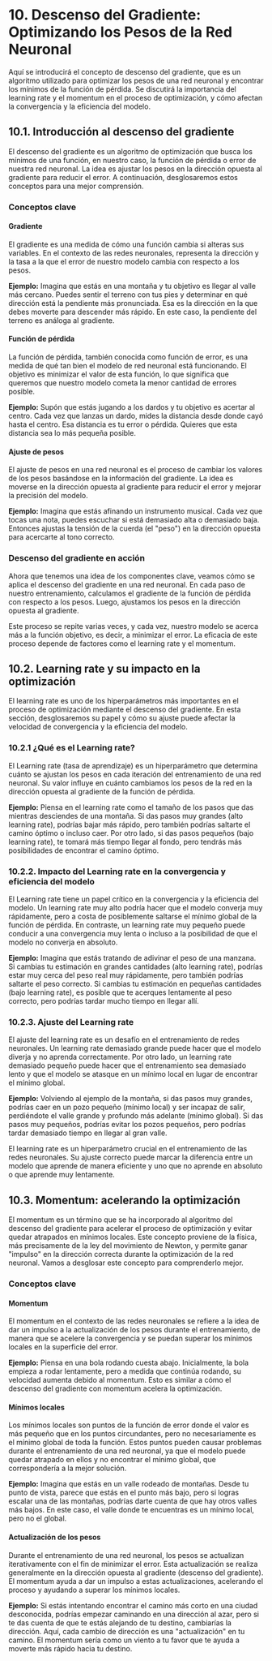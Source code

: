 # 10. Descenso del Gradiente: Optimizando los Pesos de la Red Neuronal
Aquí se introducirá el concepto de descenso del gradiente, que es un algoritmo utilizado para optimizar los pesos de una red neuronal y encontrar los mínimos de la función de pérdida. Se discutirá la importancia del learning rate y el momentum en el proceso de optimización, y cómo afectan la convergencia y la eficiencia del modelo.

## 10.1. Introducción al descenso del gradiente

El descenso del gradiente es un algoritmo de optimización que busca los mínimos de una función, en nuestro caso, la función de pérdida o error de nuestra red neuronal. La idea es ajustar los pesos en la dirección opuesta al gradiente para reducir el error. A continuación, desglosaremos estos conceptos para una mejor comprensión.

### Conceptos clave

#### Gradiente
El gradiente es una medida de cómo una función cambia si alteras sus variables. En el contexto de las redes neuronales, representa la dirección y la tasa a la que el error de nuestro modelo cambia con respecto a los pesos.

**Ejemplo:** Imagina que estás en una montaña y tu objetivo es llegar al valle más cercano. Puedes sentir el terreno con tus pies y determinar en qué dirección está la pendiente más pronunciada. Esa es la dirección en la que debes moverte para descender más rápido. En este caso, la pendiente del terreno es análoga al gradiente.

#### Función de pérdida
La función de pérdida, también conocida como función de error, es una medida de qué tan bien el modelo de red neuronal está funcionando. El objetivo es minimizar el valor de esta función, lo que significa que queremos que nuestro modelo cometa la menor cantidad de errores posible.

**Ejemplo:** Supón que estás jugando a los dardos y tu objetivo es acertar al centro. Cada vez que lanzas un dardo, mides la distancia desde donde cayó hasta el centro. Esa distancia es tu error o pérdida. Quieres que esta distancia sea lo más pequeña posible.

#### Ajuste de pesos
El ajuste de pesos en una red neuronal es el proceso de cambiar los valores de los pesos basándose en la información del gradiente. La idea es moverse en la dirección opuesta al gradiente para reducir el error y mejorar la precisión del modelo.

**Ejemplo:** Imagina que estás afinando un instrumento musical. Cada vez que tocas una nota, puedes escuchar si está demasiado alta o demasiado baja. Entonces ajustas la tensión de la cuerda (el "peso") en la dirección opuesta para acercarte al tono correcto.

### Descenso del gradiente en acción

Ahora que tenemos una idea de los componentes clave, veamos cómo se aplica el descenso del gradiente en una red neuronal. En cada paso de nuestro entrenamiento, calculamos el gradiente de la función de pérdida con respecto a los pesos. Luego, ajustamos los pesos en la dirección opuesta al gradiente.

Este proceso se repite varias veces, y cada vez, nuestro modelo se acerca más a la función objetivo, es decir, a minimizar el error. La eficacia de este proceso depende de factores como el learning rate y el momentum.

## 10.2. Learning rate y su impacto en la optimización

El learning rate es uno de los hiperparámetros más importantes en el proceso de optimización mediante el descenso del gradiente. En esta sección, desglosaremos su papel y cómo su ajuste puede afectar la velocidad de convergencia y la eficiencia del modelo. 

### 10.2.1 ¿Qué es el Learning rate?

El Learning rate (tasa de aprendizaje) es un hiperparámetro que determina cuánto se ajustan los pesos en cada iteración del entrenamiento de una red neuronal. Su valor influye en cuánto cambiamos los pesos de la red en la dirección opuesta al gradiente de la función de pérdida.

**Ejemplo:** Piensa en el learning rate como el tamaño de los pasos que das mientras desciendes de una montaña. Si das pasos muy grandes (alto learning rate), podrías bajar más rápido, pero también podrías saltarte el camino óptimo o incluso caer. Por otro lado, si das pasos pequeños (bajo learning rate), te tomará más tiempo llegar al fondo, pero tendrás más posibilidades de encontrar el camino óptimo.

### 10.2.2. Impacto del Learning rate en la convergencia y eficiencia del modelo

El Learning rate tiene un papel crítico en la convergencia y la eficiencia del modelo. Un learning rate muy alto podría hacer que el modelo converja muy rápidamente, pero a costa de posiblemente saltarse el mínimo global de la función de pérdida. En contraste, un learning rate muy pequeño puede conducir a una convergencia muy lenta o incluso a la posibilidad de que el modelo no converja en absoluto.

**Ejemplo:** Imagina que estás tratando de adivinar el peso de una manzana. Si cambias tu estimación en grandes cantidades (alto learning rate), podrías estar muy cerca del peso real muy rápidamente, pero también podrías saltarte el peso correcto. Si cambias tu estimación en pequeñas cantidades (bajo learning rate), es posible que te acerques lentamente al peso correcto, pero podrías tardar mucho tiempo en llegar allí.

### 10.2.3. Ajuste del Learning rate

El ajuste del learning rate es un desafío en el entrenamiento de redes neuronales. Un learning rate demasiado grande puede hacer que el modelo diverja y no aprenda correctamente. Por otro lado, un learning rate demasiado pequeño puede hacer que el entrenamiento sea demasiado lento y que el modelo se atasque en un mínimo local en lugar de encontrar el mínimo global.

**Ejemplo:** Volviendo al ejemplo de la montaña, si das pasos muy grandes, podrías caer en un pozo pequeño (mínimo local) y ser incapaz de salir, perdiéndote el valle grande y profundo más adelante (mínimo global). Si das pasos muy pequeños, podrías evitar los pozos pequeños, pero podrías tardar demasiado tiempo en llegar al gran valle.

El learning rate es un hiperparámetro crucial en el entrenamiento de las redes neuronales. Su ajuste correcto puede marcar la diferencia entre un modelo que aprende de manera eficiente y uno que no aprende en absoluto o que aprende muy lentamente.

## 10.3. Momentum: acelerando la optimización

El momentum es un término que se ha incorporado al algoritmo del descenso del gradiente para acelerar el proceso de optimización y evitar quedar atrapados en mínimos locales. Este concepto proviene de la física, más precisamente de la ley del movimiento de Newton, y permite ganar "impulso" en la dirección correcta durante la optimización de la red neuronal. Vamos a desglosar este concepto para comprenderlo mejor.

### Conceptos clave

#### Momentum

El momentum en el contexto de las redes neuronales se refiere a la idea de dar un impulso a la actualización de los pesos durante el entrenamiento, de manera que se acelere la convergencia y se puedan superar los mínimos locales en la superficie del error.

**Ejemplo:** Piensa en una bola rodando cuesta abajo. Inicialmente, la bola empieza a rodar lentamente, pero a medida que continúa rodando, su velocidad aumenta debido al momentum. Esto es similar a cómo el descenso del gradiente con momentum acelera la optimización.

#### Mínimos locales

Los mínimos locales son puntos de la función de error donde el valor es más pequeño que en los puntos circundantes, pero no necesariamente es el mínimo global de toda la función. Estos puntos pueden causar problemas durante el entrenamiento de una red neuronal, ya que el modelo puede quedar atrapado en ellos y no encontrar el mínimo global, que correspondería a la mejor solución.

**Ejemplo:** Imagina que estás en un valle rodeado de montañas. Desde tu punto de vista, parece que estás en el punto más bajo, pero si logras escalar una de las montañas, podrías darte cuenta de que hay otros valles más bajos. En este caso, el valle donde te encuentras es un mínimo local, pero no el global.

#### Actualización de los pesos

Durante el entrenamiento de una red neuronal, los pesos se actualizan iterativamente con el fin de minimizar el error. Esta actualización se realiza generalmente en la dirección opuesta al gradiente (descenso del gradiente). El momentum ayuda a dar un impulso a estas actualizaciones, acelerando el proceso y ayudando a superar los mínimos locales.

**Ejemplo:** Si estás intentando encontrar el camino más corto en una ciudad desconocida, podrías empezar caminando en una dirección al azar, pero si te das cuenta de que te estás alejando de tu destino, cambiarías la dirección. Aquí, cada cambio de dirección es una "actualización" en tu camino. El momentum sería como un viento a tu favor que te ayuda a moverte más rápido hacia tu destino.

